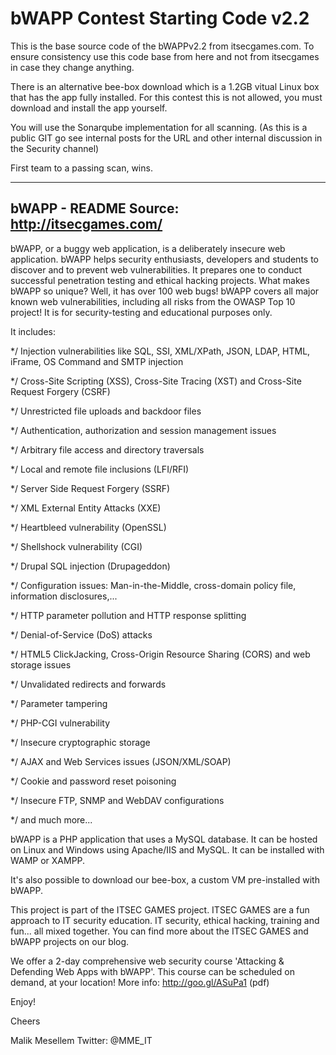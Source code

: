 # bWAPP Contest Starting Code v2.2

This is the base source code of the bWAPPv2.2 from itsecgames.com. 
To ensure consistency use this code base from here and not from itsecgames in case they change anything.

There is an alternative bee-box download which is a 1.2GB vitual Linux box that has the app fully installed. For this contest this is not allowed, you must download and install the app yourself. 

You will use the Sonarqube implementation for all scanning. (As this is a public GIT go see internal posts for the URL and other internal discussion in the Security channel)

First team to a passing scan, wins. 

--------------
bWAPP - README
Source: http://itsecgames.com/
--------------

bWAPP, or a buggy web application, is a deliberately insecure web application.
bWAPP helps security enthusiasts, developers and students to discover and to prevent web vulnerabilities.
It prepares one to conduct successful penetration testing and ethical hacking projects.
What makes bWAPP so unique? Well, it has over 100 web bugs!
bWAPP covers all major known web vulnerabilities, including all risks from the OWASP Top 10 project!
It is for security-testing and educational purposes only.

It includes:
 
*/ Injection vulnerabilities like SQL, SSI, XML/XPath, JSON, LDAP, HTML, iFrame, OS Command and SMTP injection

*/ Cross-Site Scripting (XSS), Cross-Site Tracing (XST) and Cross-Site Request Forgery (CSRF)

*/ Unrestricted file uploads and backdoor files

*/ Authentication, authorization and session management issues

*/ Arbitrary file access and directory traversals

*/ Local and remote file inclusions (LFI/RFI)

*/ Server Side Request Forgery (SSRF)

*/ XML External Entity Attacks (XXE)

*/ Heartbleed vulnerability (OpenSSL)

*/ Shellshock vulnerability (CGI)

*/ Drupal SQL injection (Drupageddon)

*/ Configuration issues: Man-in-the-Middle, cross-domain policy file, information disclosures,...

*/ HTTP parameter pollution and HTTP response splitting

*/ Denial-of-Service (DoS) attacks

*/ HTML5 ClickJacking, Cross-Origin Resource Sharing (CORS) and web storage issues

*/ Unvalidated redirects and forwards

*/ Parameter tampering

*/ PHP-CGI vulnerability

*/ Insecure cryptographic storage

*/ AJAX and Web Services issues (JSON/XML/SOAP)

*/ Cookie and password reset poisoning

*/ Insecure FTP, SNMP and WebDAV configurations

*/ and much more...

bWAPP is a PHP application that uses a MySQL database. It can be hosted on Linux and Windows using Apache/IIS and MySQL. It can be installed with WAMP or XAMPP.

It's also possible to download our bee-box, a custom VM pre-installed with bWAPP.

This project is part of the ITSEC GAMES project. ITSEC GAMES are a fun approach to IT security education. 
IT security, ethical hacking, training and fun... all mixed together.
You can find more about the ITSEC GAMES and bWAPP projects on our blog.

We offer a 2-day comprehensive web security course 'Attacking & Defending Web Apps with bWAPP'.
This course can be scheduled on demand, at your location!
More info: http://goo.gl/ASuPa1 (pdf)

Enjoy!

Cheers

Malik Mesellem
Twitter: @MME_IT
